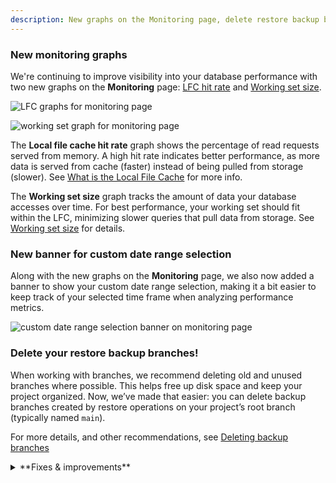 ```yaml
---
description: New graphs on the Monitoring page, delete restore backup branches, and more
---
```


### New monitoring graphs

We're continuing to improve visibility into your database performance with two new graphs on the **Monitoring** page: [LFC hit rate](/docs/introduction/monitoring-page#local-file-cache-hit-rate) and [Working set size](/docs/introduction/monitoring-page#working-set-size).

<div style={{ display: 'flex' }}>
  <div style={{ flex: 1, paddingRight: '20px' }}>

![LFC graphs for monitoring page ](/docs/introduction/local_file_cache_hit_rate.png)

  </div>
  <div style={{ flex: 1 }}>

![working set graph for monitoring page](/docs/introduction/working_set_size.png)

  </div>
</div>

The **Local file cache hit rate** graph shows the percentage of read requests served from memory. A high hit rate indicates better performance, as more data is served from cache (faster) instead of being pulled from storage (slower). See [What is the Local File Cache](/docs/extensions/neon#what-is-the-local-file-cache) for more info.

The **Working set size** graph tracks the amount of data your database accesses over time. For best performance, your working set should fit within the LFC, minimizing slower queries that pull data from storage. See [Working set size](/docs/introduction/monitoring-page#working-set-size) for details.

### New banner for custom date range selection

Along with the new graphs on the **Monitoring** page, we also now added a banner to show your custom date range selection, making it a bit easier to keep track of your selected time frame when analyzing performance metrics.

![custom date range selection banner on monitoring page](/docs/relnotes/monitoring_custom_range.png)

### Delete your restore backup branches!

When working with branches, we recommend deleting old and unused branches where possible. This helps free up disk space and keep your project organized. Now, we’ve made that easier: you can delete backup branches created by restore operations on your project’s root branch (typically named `main`).

For more details, and other recommendations, see [Deleting backup branches](/docs/guides/branch-restore#deleting-backup-branches)

<details>
<summary>**Fixes & improvements**</summary>

- **Added email verification for Microsoft login**:

  - New users signing in with Microsoft need to verify their email.
  - Existing users linking a Microsoft account will receive an email to complete the linking process.

- **Postgres extension updates**:

  We added support for the following extensions to Postgres 17.

  | Extension                      | Version  |
  | :------------------------------| :------- |
  | address_standardizer           |  3.5.0   |
  | address_standardizer_data_us   |  3.5.0   |
  | h3                             |  4.1.3   |
  | h3_postgis                     |  4.1.3   |
  | pg_hashids                     | 1.2.1    |
  | pg_roaringbitmap               |    0.5   |
  | pgjwt                          | 0.2.0    |
  | pgrouting                      | 3.6.2    |
  | plv8                           | 3.5      |
  | postgis                        | 3.5.0    |
  | postgis_raster                 | 3.5.0    |
  | postgis_sfcgal                 | 3.5.0    |
  | postgis_tiger_geocoder         | 3.5.0    |
  | postgis_topology               | 3.5.0    |
  | prefix                         | 1.2.10   |
  | semver                         | 0.40.0   |
  | unit                           | 7        |

  For a complete list of Postgres extensions supported by Neon, see [Postgres extensions](/docs/extensions/pg-extensions).

- **Neon API change**:

  Removed the deprecated `/consumption/projects` endpoint entirely from the API.

- **Fixes**:
  - Fixed an issue where Free Plan users were sometimes unable to select a paid plan after their previous selection failed to register.
  - Fixed a problem with the Support form that became unresponsive when switching between Organizations.

</details>
